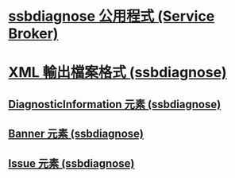 # [ssbdiagnose 公用程式 (Service Broker)](ssbdiagnose-utility-service-broker.md)
# [XML 輸出檔案格式 (ssbdiagnose)](xml-output-file-format-ssbdiagnose.md)
## [DiagnosticInformation 元素 (ssbdiagnose)](diagnosticinformation-element-ssbdiagnose.md)
## [Banner 元素 (ssbdiagnose)](banner-element-ssbdiagnose.md)
## [Issue 元素 (ssbdiagnose)](issue-element-ssbdiagnose.md)
